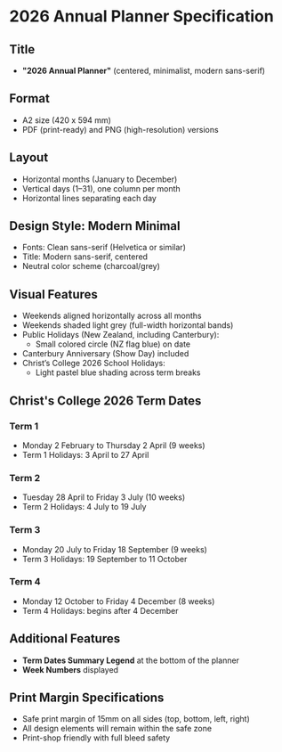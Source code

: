 # 2026 Annual Planner Specification

## Title
- **"2026 Annual Planner"** (centered, minimalist, modern sans-serif)

## Format
- A2 size (420 x 594 mm)
- PDF (print-ready) and PNG (high-resolution) versions

## Layout
- Horizontal months (January to December)
- Vertical days (1–31), one column per month
- Horizontal lines separating each day

## Design Style: Modern Minimal
- Fonts: Clean sans-serif (Helvetica or similar)
- Title: Modern sans-serif, centered
- Neutral color scheme (charcoal/grey)

## Visual Features
- Weekends aligned horizontally across all months
- Weekends shaded light grey (full-width horizontal bands)
- Public Holidays (New Zealand, including Canterbury):
  - Small colored circle (NZ flag blue) on date
- Canterbury Anniversary (Show Day) included
- Christ’s College 2026 School Holidays:
  - Light pastel blue shading across term breaks

## Christ's College 2026 Term Dates

### Term 1
- Monday 2 February to Thursday 2 April (9 weeks)
- Term 1 Holidays: 3 April to 27 April

### Term 2
- Tuesday 28 April to Friday 3 July (10 weeks)
- Term 2 Holidays: 4 July to 19 July

### Term 3
- Monday 20 July to Friday 18 September (9 weeks)
- Term 3 Holidays: 19 September to 11 October

### Term 4
- Monday 12 October to Friday 4 December (8 weeks)
- Term 4 Holidays: begins after 4 December

## Additional Features
- **Term Dates Summary Legend** at the bottom of the planner
- **Week Numbers** displayed

## Print Margin Specifications
- Safe print margin of 15mm on all sides (top, bottom, left, right)
- All design elements will remain within the safe zone
- Print-shop friendly with full bleed safety
